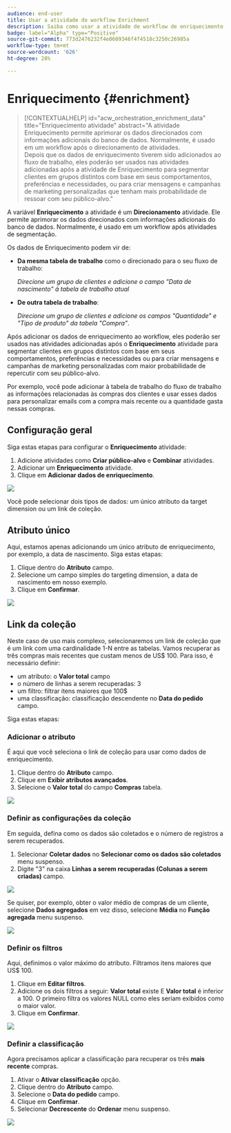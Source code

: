 ```yaml
---
audience: end-user
title: Usar a atividade do workflow Enrichment
description: Saiba como usar a atividade de workflow de enriquecimento
badge: label="Alpha" type="Positive"
source-git-commit: 773d2476232f4e0609346f4f4518c3250c26985a
workflow-type: tm+mt
source-wordcount: '626'
ht-degree: 28%

---
```



# Enriquecimento {#enrichment}

>[!CONTEXTUALHELP]
>id="acw_orchestration_enrichment_data"
>title="Enriquecimento atividade"
>abstract="A atividade Enriquecimento permite aprimorar os dados direcionados com informações adicionais do banco de dados. Normalmente, é usado em um workflow após o direcionamento de atividades.<br/>Depois que os dados de enriquecimento tiverem sido adicionados ao fluxo de trabalho, eles poderão ser usados nas atividades adicionadas após a atividade de Enriquecimento para segmentar clientes em grupos distintos com base em seus comportamentos, preferências e necessidades, ou para criar mensagens e campanhas de marketing personalizadas que tenham mais probabilidade de ressoar com seu público-alvo."

A variável **Enriquecimento** a atividade é um **Direcionamento** atividade. Ele permite aprimorar os dados direcionados com informações adicionais do banco de dados. Normalmente, é usado em um workflow após atividades de segmentação.

Os dados de Enriquecimento podem vir de:

* **Da mesma tabela de trabalho** como o direcionado para o seu fluxo de trabalho:

   *Direcione um grupo de clientes e adicione o campo &quot;Data de nascimento&quot; à tabela de trabalho atual*

* **De outra tabela de trabalho**:

   *Direcione um grupo de clientes e adicione os campos &quot;Quantidade&quot; e &quot;Tipo de produto&quot; da tabela &quot;Compra&quot;*.

Após adicionar os dados de enriquecimento ao workflow, eles poderão ser usados nas atividades adicionadas após o **Enriquecimento** atividade para segmentar clientes em grupos distintos com base em seus comportamentos, preferências e necessidades ou para criar mensagens e campanhas de marketing personalizadas com maior probabilidade de repercutir com seu público-alvo.

Por exemplo, você pode adicionar à tabela de trabalho do fluxo de trabalho as informações relacionadas às compras dos clientes e usar esses dados para personalizar emails com a compra mais recente ou a quantidade gasta nessas compras.

## Configuração geral

Siga estas etapas para configurar o **Enriquecimento** atividade:

1. Adicione atividades como **Criar público-alvo** e **Combinar** atividades.
1. Adicionar um **Enriquecimento** atividade.
1. Clique em **Adicionar dados de enriquecimento**.

![](../assets/workflow-enrichment1.png)

Você pode selecionar dois tipos de dados: um único atributo da target dimension ou um link de coleção.

## Atributo único

Aqui, estamos apenas adicionando um único atributo de enriquecimento, por exemplo, a data de nascimento. Siga estas etapas:

1. Clique dentro do **Atributo** campo.
1. Selecione um campo simples do targeting dimension, a data de nascimento em nosso exemplo.
1. Clique em **Confirmar**.

![](../assets/workflow-enrichment2.png)

## Link da coleção

Neste caso de uso mais complexo, selecionaremos um link de coleção que é um link com uma cardinalidade 1-N entre as tabelas. Vamos recuperar as três compras mais recentes que custam menos de US$ 100. Para isso, é necessário definir:

* um atributo: o **Valor total** campo
* o número de linhas a serem recuperadas: 3
* um filtro: filtrar itens maiores que 100$
* uma classificação: classificação descendente no **Data do pedido** campo.

Siga estas etapas:

### Adicionar o atributo

É aqui que você seleciona o link de coleção para usar como dados de enriquecimento.

1. Clique dentro do **Atributo** campo.
1. Clique em **Exibir atributos avançados**.
1. Selecione o **Valor total** do campo **Compras** tabela.

![](../assets/workflow-enrichment3.png)

### Definir as configurações da coleção

Em seguida, defina como os dados são coletados e o número de registros a serem recuperados.

1. Selecionar **Coletar dados** no **Selecionar como os dados são coletados** menu suspenso.
1. Digite &quot;3&quot; na caixa **Linhas a serem recuperadas (Colunas a serem criadas)** campo.

![](../assets/workflow-enrichment4.png)

Se quiser, por exemplo, obter o valor médio de compras de um cliente, selecione **Dados agregados** em vez disso, selecione **Média** no **Função agregada** menu suspenso.

![](../assets/workflow-enrichment5.png)

### Definir os filtros

Aqui, definimos o valor máximo do atributo. Filtramos itens maiores que US$ 100.

1. Clique em **Editar filtros**.
1. Adicione os dois filtros a seguir: **Valor total** existe E **Valor total** é inferior a 100. O primeiro filtra os valores NULL como eles seriam exibidos como o maior valor.
1. Clique em **Confirmar**.

![](../assets/workflow-enrichment6.png)

### Definir a classificação

Agora precisamos aplicar a classificação para recuperar os três **mais recente** compras.

1. Ativar o **Ativar classificação** opção.
1. Clique dentro do **Atributo** campo.
1. Selecione o **Data do pedido** campo.
1. Clique em **Confirmar**.
1. Selecionar **Decrescente** do **Ordenar** menu suspenso.

![](../assets/workflow-enrichment7.png)

<!--
cardinality between the tables (1-N)
1. select attribute to use as enrichment data

    display advanced fields option
    i button

    note: attributes from the target dimension

1. Select how the data is collected
1. number of records to retrieve if want to retrieve a collection of multiple records
1. Apply filters and build rule

    select an existing filter
    save the filter for reuse
    view results of the filter visually or in code view

1. sort records using an attribute

leverage enrichment data in campaign

where we can use the enrichment data: personalize email, other use cases?

## Example

-->